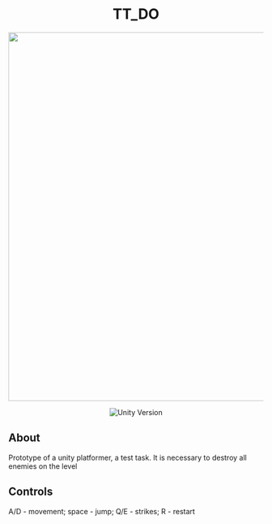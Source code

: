 <h1 align="center"> TT_DO </h1>
<p align="center">
      <img src="https://i.ibb.co/bQ4KnCH/2022-10-01-214218358.png" width="726">
</p>

<p align="center">
   <img src="https://img.shields.io/badge/Unity%20Version-2022.1.5f1-blue" alt="Unity Version">
</p>

## About

Prototype of a unity platformer, a test task. It is necessary to destroy all enemies on the level

## Controls

A/D - movement; space - jump; Q/E - strikes; R - restart
